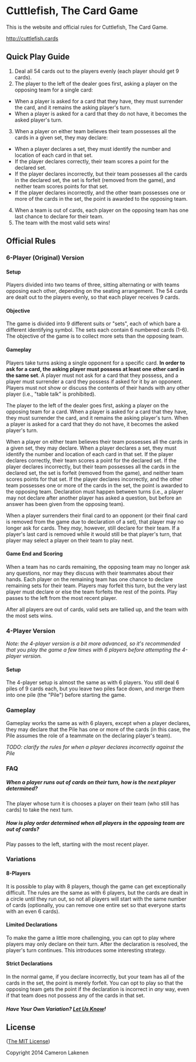 # Cuttlefish, The Card Game

This is the website and official rules for Cuttlefish, The Card Game.

http://cuttlefish.cards

## Quick Play Guide

1. Deal all 54 cards out to the players evenly (each player should get 9 cards).
2. The player to the left of the dealer goes first, asking a player on the opposing team for a single card:
  - When a player is asked for a card that they have, they must surrender the card, and it remains the asking player's turn.
  - When a player is asked for a card that they do not have, it becomes the asked player's turn.
3. When a player on either team believes their team possesses all the cards in a given set, they may declare:
  - When a player declares a set, they must identify the number and location of each card in that set.
  - If the player declares correctly, their team scores a point for the declared set.
  - If the player declares incorrectly, but their team possesses all the cards in the declared set, the set is forfeit (removed from the game), and neither team scores points for that set.
  - If the player declares incorrectly, and the other team possesses one or more of the cards in the set, the point is awarded to the opposing team.
4. When a team is out of cards, each player on the opposing team has one last chance to declare for their team.
5. The team with the most valid sets wins!


## Official Rules

### 6-Player (Original) Version

#### Setup

Players divided into two teams of three, sitting alternating or with teams opposing each other, depending on the seating arrangement. The 54 cards are dealt out to the players evenly, so that each player receives 9 cards.

#### Objective

The game is divided into 9 different suits or "sets", each of which bare a different identifying symbol. The sets each contain 6 numbered cards (1-6). The objective of the game is to collect more sets than the opposing team.

#### Gameplay

Players take turns asking a single opponent for a specific card. **In order to ask for a card, the asking player must possess at least one other card in the same set**. A player must not ask for a card that they possess, and a player must surrender a card they possess if asked for it by an opponent. Players must not show or discuss the contents of their hands with any other player (i.e., "table talk" is prohibited).

The player to the left of the dealer goes first, asking a player on the opposing team for a card. When a player is asked for a card that they have, they must surrender the card, and it remains the asking player's turn. When a player is asked for a card that they do not have, it becomes the asked player's turn.

When a player on either team believes their team possesses all the cards in a given set, they may declare. When a player declares a set, they must identify the number and location of each card in that set. If the player declares correctly, their team scores a point for the declared set. If the player declares incorrectly, but their team possesses all the cards in the declared set, the set is forfeit (removed from the game), and neither team scores points for that set. If the player declares incorrectly, and the other team possesses one or more of the cards in the set, the point is awarded to the opposing team. Declaration must happen between turns (i.e., a player may not declare after another player has asked a question, but before an answer has been given from the opposing team).

When a player surrenders their final card to an opponent (or their final card is removed from the game due to declaration of a set), that player may no longer ask for cards. They *may*, however, still declare for their team. If a player's last card is removed while it would still be that player's turn, that player may select a player on their team to play next.

#### Game End and Scoring

When a team has no cards remaining, the opposing team may no longer ask any questions, nor may they discuss with their teammates about their hands. Each player on the remaining team has one chance to declare remaining sets for their team. Players may forfeit this turn, but the very last player must declare or else the team forfeits the rest of the points. Play passes to the left from the most recent player.

After all players are out of cards, valid sets are tallied up, and the team with the most sets wins.


### 4-Player Version

*Note: the 4-player version is a bit more advanced, so it's recommended that you play the game a few times with 6 players before attempting the 4-player version.*

#### Setup

The 4-player setup is almost the same as with 6 players. You still deal 6 piles of 9 cards each, but you leave two piles face down, and merge them into one pile (the "Pile") before starting the game.

### Gameplay

Gameplay works the same as with 6 players, except when a player declares, they may declare that the Pile has one or more of the cards (in this case, the Pile assumes the role of a teammate on the declaring player's team).

*TODO: clarify the rules for when a player declares incorrectly against the Pile*


### FAQ

##### When a player runs out of cards on their turn, how is the next player determined?
The player whose turn it is chooses a player on their team (who still has cards) to take the next turn.

##### How is play order determined when all players in the opposing team are out of cards?
Play passes to the left, starting with the most recent player.


### Variations

#### 8-Players

It is possible to play with 8 players, though the game can get exceptionally difficult. The rules are the same as with 6 players, but the cards are dealt in a circle until they run out, so not all players will start with the same number of cards (optionally, you can remove one entire set so that everyone starts with an even 6 cards).

#### Limited Declarations

To make the game a little more challenging, you can opt to play where players may only declare on their turn. After the declaration is resolved, the player's turn continues. This introduces some interesting strategy.

#### Strict Declarations

In the normal game, if you declare incorrectly, but your team has all of the cards in the set, the point is merely forfeit. You can opt to play so that the opposing team gets the point if the declaration is incorrect in *any* way, even if that team does not possess any of the cards in that set.


#### *Have Your Own Variation? [Let Us Know](https://github.com/lakenen/cuttlefish.cards/issues)!*

## License

([The MIT License](LICENSE))

Copyright 2014 Cameron Lakenen
